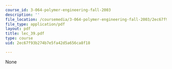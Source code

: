 ```yaml
---
course_id: 3-064-polymer-engineering-fall-2003
description: ''
file_location: /coursemedia/3-064-polymer-engineering-fall-2003/2ec67f93b274b7e5fa42d5a656ca8f18_lec_39.pdf
file_type: application/pdf
layout: pdf
title: lec_39.pdf
type: course
uid: 2ec67f93b274b7e5fa42d5a656ca8f18

---
```

None